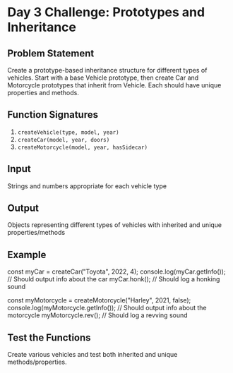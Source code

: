 # Day 3 Challenge: Prototypes and Inheritance

## Problem Statement
Create a prototype-based inheritance structure for different types of vehicles. Start with a base Vehicle prototype, then create Car and Motorcycle prototypes that inherit from Vehicle. Each should have unique properties and methods.

## Function Signatures
1. `createVehicle(type, model, year)`
2. `createCar(model, year, doors)`
3. `createMotorcycle(model, year, hasSidecar)`

## Input
Strings and numbers appropriate for each vehicle type

## Output
Objects representing different types of vehicles with inherited and unique properties/methods

## Example
const myCar = createCar("Toyota", 2022, 4);
console.log(myCar.getInfo()); // Should output info about the car
myCar.honk(); // Should log a honking sound

const myMotorcycle = createMotorcycle("Harley", 2021, false);
console.log(myMotorcycle.getInfo()); // Should output info about the motorcycle
myMotorcycle.rev(); // Should log a revving sound

## Test the Functions
Create various vehicles and test both inherited and unique methods/properties.